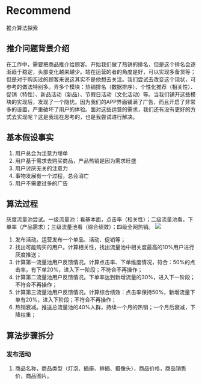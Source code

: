 # Recommend

推介算法探索

## 推介问题背景介绍

在工作中，需要把商品推介给顾客。开始我们做了热销的排名，但是这个排名会逐渐趋于稳定，头部变化越来越少。站在运营的者的角度是好，可以实现多备货等；但是对于购买过的顾客来说这其实不是他想去关注。我们尝试去改变这个现状，可参考的做法特别多。弄多个模块：热销排名（数据排序）、个性化推荐（相关性）、促销（特性）、新品活动（新品）、节假日活动（文化活动）等。当我们铺开这些模块的实现后，发现了一个隐忧。因为我们的APP界面铺满了广告，而且开启了非常多的设置，严重破坏了用户的体验。面对这些运营的需求，我们还有没有更好的方式去实现呢？这是我现在思考的，也是我尝试进行解决。

## 基本假设事实
1. 用户总会为注意力埋单
2. 用户基于需求去购买商品，产品热销是因为需求旺盛
3. 用户讨厌无关的注意力
4. 事物发展有一个过程，总会消亡
5. 用户不需要过多的广告

## 算法过程
灰度流量池尝试。一级流量池：看基本面，点击率（相关性）；二级流量池看，下单率（产品需求）；三级流量池看（综合绩效）；四级全网热销。
<image src="./resource/灰度流量池.PNG"/>

1. 发布活动。运营发布一个单品、活动、促销等；
2. 找出可能购买的用户。计算相关性，找出流量池中相关度最高的10%用户进行灰度推送；
3. 计算第一流量池用户反馈情况。计算点击率、下单维度情况，符合：50%的点击率，有下单20%，进入下一阶段；不符合不再操作；
4. 计算第二流量池用户反馈情况。下单率达到新增流量的30%，进入下一阶段；不符合不再操作；
5. 计算第三流量池用户反馈情况。计算综合绩效：点击率保持50%，新增流量下单有20%，进入下阶段；不符合不再操作；
6. 热销衰减。推送总流量池的40%人群，持续一个月的热销；一个月后衰减，下降权重；


## 算法步骤拆分
### 发布活动
1. 商品名称，商品类型（灯泡、插座、排插、摄像头），商品价格，商品销售价，商品图片。



